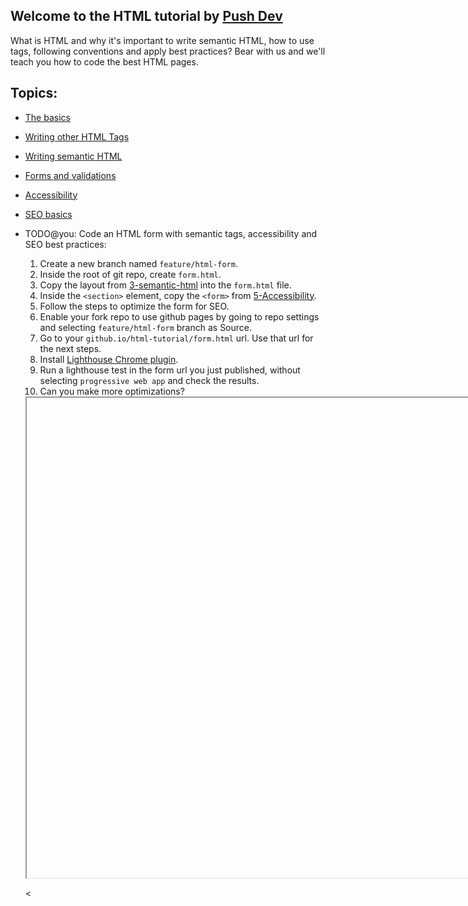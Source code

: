 ## Welcome to the HTML tutorial by [Push Dev](https://pushdev.co)

What is HTML and why it's important to write semantic HTML, how to use tags, following conventions and apply best practices? Bear with us and we'll teach you how to code the best HTML pages.
## Topics:

* [The basics](1-the-basics)
* [Writing other HTML Tags](2-other-html-tags)
* [Writing semantic HTML](3-semantic-html)
* [Forms and validations](4-forms-validations)
* [Accessibility](5-Accessibility)
* [SEO basics](6-seo-basics)
* TODO@you: Code an HTML form with semantic tags, accessibility and SEO best practices:
  1. Create a new branch named `feature/html-form`.
  2. Inside the root of git repo, create `form.html`.
  3. Copy the layout from [3-semantic-html](3-semantic-html) into the `form.html` file.
  4. Inside the `<section>` element, copy the `<form>` from [5-Accessibility](5-Accessibility).
  5. Follow the steps to optimize the form for SEO.
  6. Enable your fork repo to use github pages by going to repo settings and selecting `feature/html-form` branch as Source.
  7. Go to your `github.io/html-tutorial/form.html` url. Use that url for the next steps.
  8. Install [Lighthouse Chrome plugin](https://chrome.google.com/webstore/detail/lighthouse/blipmdconlkpinefehnmjammfjpmpbjk?hl=es).
  9. Run a lighthouse test in the form url you just published, without selecting `progressive web app` and check the results.
  10. Can you make more optimizations?

  <iframe id="exercise" width="1024" height="768"></iframe>

  <script>
  function getUrlVars() {
      let vars = {};
      let parts = window.location.href.replace(/[?&]+([^=&]+)=([^&]*)/gi, function(m,key,value) {
          vars[key] = value;
      });
      return vars;
  }
  const exerciseUrl = getUrlVars()['exercise'];
  exercise.src = exerciseUrl || '';
  </script>

  <
